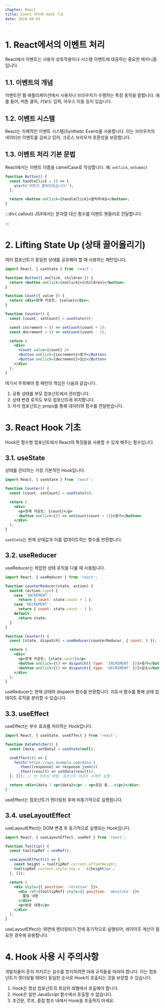 ```yaml
---
chapter: React
title: Event 처리와 Hook 기초
date: 2024-08-01
---
```


# 1. React에서의 이벤트 처리

React에서 이벤트는 사용자 상호작용이나 시스템 이벤트에 대응하는 중요한 메커니즘입니다.

## 1.1. 이벤트의 개념

이벤트란 웹 애플리케이션에서 사용자나 브라우저가 수행하는 특정 동작을 말합니다. 예를 들어, 버튼 클릭, 키보드 입력, 마우스 이동 등이 있습니다.

## 1.2. 이벤트 시스템

React는 자체적인 이벤트 시스템(Synthetic Event)를 사용합니다. 이는 브라우저의 네이티브 이벤트를 감싸고 있어, 크로스 브라우저 호환성을 보장합니다.

## 1.3. 이벤트 처리 기본 문법

React에서는 이벤트 이름을 camelCase로 작성합니다. 예: `onClick`, `onSubmit`

```jsx
function Button() {
  const handleClick = () => {
    alert('버튼이 클릭되었습니다!');
  };

  return <button onClick={handleClick}>클릭하세요</button>;
}
```

:::div{.callout}
JSX에서는 문자열 대신 함수를 이벤트 핸들러로 전달합니다.

:::

# 2. Lifting State Up (상태 끌어올리기)

여러 컴포넌트가 동일한 상태를 공유해야 할 때 사용하는 패턴입니다.

```jsx
import React, { useState } from 'react';

function Button({ onClick, children }) {
  return <button onClick={onClick}>{children}</button>;
}

function Count({ value }) {
  return <div>현재 카운트: {value}</div>;
}

function Counter() {
  const [count, setCount] = useState(0);

  const increment = () => setCount(count + 1);
  const decrement = () => setCount(count - 1);

  return (
    <div>
      <Count value={count} />
      <Button onClick={increment}>증가</Button>
      <Button onClick={decrement}>감소</Button>
    </div>
  );
}
```

여기서 주목해야 할 패턴의 핵심은 다음과 같습니다.

1. 공통 상태를 부모 컴포넌트에서 관리합니다.
2. 상태 변경 로직도 부모 컴포넌트에 위치합니다.
3. 자식 컴포넌트는 props를 통해 데이터와 함수를 전달받습니다.

# 3. React Hook 기초

Hook은 함수형 컴포넌트에서 React의 특징들을 사용할 수 있게 해주는 함수입니다.

## 3.1. useState

상태를 관리하는 가장 기본적인 Hook입니다.

```jsx
import React, { useState } from 'react';

function Counter() {
  const [count, setCount] = useState(0);

  return (
    <div>
      <p>현재 카운트: {count}</p>
      <button onClick={() => setCount(count + 1)}>증가</button>
    </div>
  );
}
```

`useState`는 현재 상태값과 이를 업데이트하는 함수를 반환합니다.

## 3.2. useReducer

useReducer는 복잡한 상태 로직을 다룰 때 사용됩니다.

```jsx
import React, { useReducer } from 'react';

function counterReducer(state, action) {
  switch (action.type) {
    case 'INCREMENT':
      return { count: state.count + 1 };
    case 'DECREMENT':
      return { count: state.count - 1 };
    default:
      return state;
  }
}

function Counter() {
  const [state, dispatch] = useReducer(counterReducer, { count: 0 });

  return (
    <div>
      <p>현재 카운트: {state.count}</p>
      <button onClick={() => dispatch({ type: 'INCREMENT' })}>증가</button>
      <button onClick={() => dispatch({ type: 'DECREMENT' })}>감소</button>
    </div>
  );
}
```

useReducer는 현재 상태와 dispatch 함수를 반환합니다. 리듀서 함수를 통해 상태 업데이트 로직을 분리할 수 있습니다.

## 3.3. useEffect

useEffect는 부수 효과를 처리하는 Hook입니다.

```jsx
import React, { useState, useEffect } from 'react';

function DataFetcher() {
  const [data, setData] = useState(null);

  useEffect(() => {
    fetch('https://api.example.com/data')
      .then((response) => response.json())
      .then((result) => setData(result));
  }, []); // 빈 의존성 배열: 컴포넌트 마운트 시에만 실행

  return <div>{data ? <p>{data}</p> : <p>로딩 중...</p>}</div>;
}
```

useEffect는 컴포넌트가 렌더링된 후에 비동기적으로 실행됩니다.

## 3.4. useLayoutEffect

useLayoutEffect는 DOM 변경 후 동기적으로 실행되는 Hook입니다.

```jsx
import React, { useLayoutEffect, useRef } from 'react';

function Tooltip() {
  const tooltipRef = useRef();

  useLayoutEffect(() => {
    const height = tooltipRef.current.offsetHeight;
    tooltipRef.current.style.top = `-${height}px`;
  }, []);

  return (
    <div style={{ position: 'relative' }}>
      <div ref={tooltipRef} style={{ position: 'absolute' }}>
        툴팁 내용
      </div>
      <p>본문 내용</p>
    </div>
  );
}
```

useLayoutEffect는 화면에 렌더링되기 전에 동기적으로 실행되어, 레이아웃 계산이 필요한 경우에 유용합니다.

# 4. Hook 사용 시 주의사항

개발자들이 흔히 저지르는 실수를 방지하려면 아래 규칙들을 따라야 합니다. 이는 컴포넌트가 렌더링될 때마다 동일한 순서로 Hook이 호출되는 것을 보장할 수 있습니다.

1. Hook은 항상 컴포넌트의 최상위 레벨에서 호출해야 합니다.
2. Hook은 일반 JavaScript 함수에서 호출할 수 없습니다.
3. 조건문, 루프, 중첩 함수 내에서 Hook을 호출하지 마세요.
